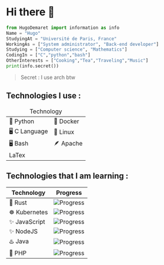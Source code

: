 <h1> Hi there 👋 </h1>

```python
from HugoDemaret import information as info
Name = "Hugo"
StudyingAt = "Université de Paris, France"
WorkingAs = ["System administrator", "Back-end developer"]
Studying = ["Computer science", "Mathematics"]
CodingIn = ["C","python","bash"]
OtherInterests = ["Cooking","Tea","Traveling","Music"]
print(info.secret())
```
> Secret : I use arch btw

<h2>Technologies I use :</h2>

<table>
    <thead>
      <tr>
          <td colspan="2" align="center">Technology</td>
      </tr>
    </thead>
    <tr>
        <td>🐍 Python</td>
        <td>🐳 Docker</td>
    </tr>
    <tr>
        <td>🖥 C Language</td>
        <td>🐧 Linux</td>
    </tr>
    <tr>
        <td>🖥 Bash</td>
        <td>🪶 Apache</td>
    </tr>
    <tr>
        <td>LaTex</td>
        <td></td>
    </tr>
</table>

<h2>Technologies that I am learning :</h2>

| Technology  | Progress |
| ------------- | ------------- |
| 🦀 Rust  | ![Progress](https://progress-bar.dev/33/) |
| ☸ Kubernetes | ![Progress](https://progress-bar.dev/25/) |
| ✨ JavaScript |![Progress](https://progress-bar.dev/25/) |
| ✨ NodeJS| ![Progress](https://progress-bar.dev/50/)|
| ♨️ Java |![Progress](https://progress-bar.dev/25/)|
| 🐘 PHP |![Progress](https://progress-bar.dev/15/)|

